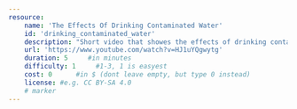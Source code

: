```yaml
---
resource:
    name: 'The Effects Of Drinking Contaminated Water'
    id: 'drinking_contaminated_water'  
    description: "Short video that showes the effects of drinking contaminated water."
    url: 'https://www.youtube.com/watch?v=HJ1uYQgwytg'
    duration: 5     #in minutes
    difficulty: 1     #1-3, 1 is easyest
    cost: 0      #in $ (dont leave empty, but type 0 instead)
    license: #e.g. CC BY-SA 4.0
    # marker
---
```


